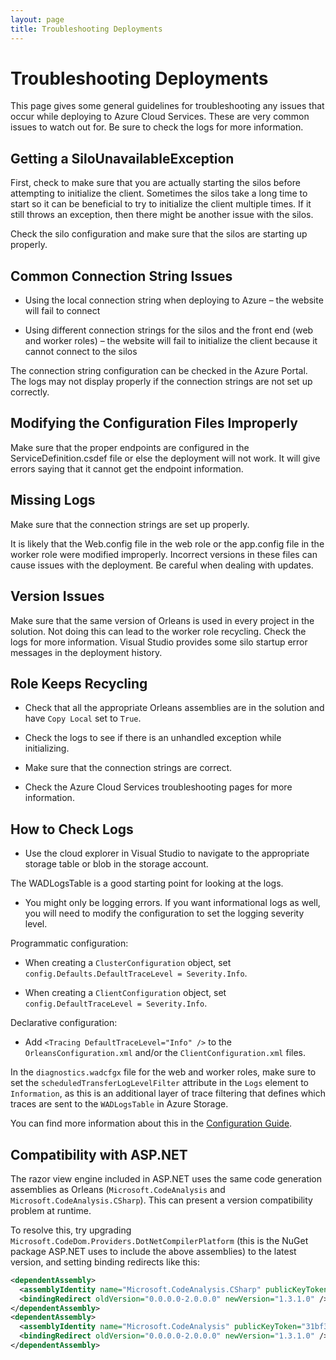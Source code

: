 ```yaml
---
layout: page
title: Troubleshooting Deployments
---
```


# Troubleshooting Deployments

This page gives some general guidelines for troubleshooting any issues that occur while deploying to Azure Cloud Services.
These are very common issues to watch out for. 
Be sure to check the logs for more information.

## Getting a SiloUnavailableException

First, check to make sure that you are actually starting the silos before attempting to initialize the client.
Sometimes the silos take a long time to start so it can be beneficial to try to initialize the client multiple times.
If it still throws an exception, then there might be another issue with the silos.

Check the silo configuration and make sure that the silos are starting up properly.

## Common Connection String Issues

- Using the local connection string when deploying to Azure – the website will fail to connect

- Using different connection strings for the silos and the front end (web and worker roles) – the website will fail to initialize the client because it cannot connect to the silos

The connection string configuration can be checked in the Azure Portal. The logs may not display properly if the connection
strings are not set up correctly.

## Modifying the Configuration Files Improperly

Make sure that the proper endpoints are configured in the ServiceDefinition.csdef file or else the deployment will not work.
It will give errors saying that it cannot get the endpoint information.

## Missing Logs
Make sure that the connection strings are set up properly.

It is likely that the Web.config file in the web role or the app.config file in the worker role were modified improperly.
Incorrect versions in these files can cause issues with the deployment.
Be careful when dealing with updates.

## Version Issues
Make sure that the same version of Orleans is used in every project in the solution.
Not doing this can lead to the worker role recycling.
Check the logs for more information.
Visual Studio provides some silo startup error messages in the deployment history.

## Role Keeps Recycling

- Check that all the appropriate Orleans assemblies are in the solution and have `Copy Local` set to `True`.

- Check the logs to see if there is an unhandled exception while initializing.

- Make sure that the connection strings are correct.

- Check the Azure Cloud Services troubleshooting pages for more information.

## How to Check Logs

- Use the cloud explorer in Visual Studio to navigate to the appropriate storage table or blob in the storage account.

The WADLogsTable is a good starting point for looking at the logs.

- You might only be logging errors. If you want informational logs as well, you will need to modify the configuration to set the logging severity level.

Programmatic configuration:

- When creating a `ClusterConfiguration` object, set `config.Defaults.DefaultTraceLevel = Severity.Info`.

- When creating a `ClientConfiguration` object, set `config.DefaultTraceLevel = Severity.Info`.

Declarative configuration:

- Add `<Tracing DefaultTraceLevel="Info" />` to the `OrleansConfiguration.xml` and/or the `ClientConfiguration.xml` files.

In the `diagnostics.wadcfgx` file for the web and worker roles, make sure to set the `scheduledTransferLogLevelFilter` attribute in the `Logs` element to `Information`, as this is an additional layer of trace filtering that defines which traces are sent to the `WADLogsTable` in Azure Storage.

You can find more information about this in the [Configuration Guide](../host/configuration_guide/index.md).

## Compatibility with ASP.NET

The razor view engine included in ASP.NET uses the same code generation assemblies as Orleans (`Microsoft.CodeAnalysis` and `Microsoft.CodeAnalysis.CSharp`). This can present a version compatibility problem at runtime.

To resolve this, try upgrading `Microsoft.CodeDom.Providers.DotNetCompilerPlatform` (this is the NuGet package ASP.NET uses to include the above assemblies) to the latest version, and setting binding redirects like this:

```xml
<dependentAssembly>
  <assemblyIdentity name="Microsoft.CodeAnalysis.CSharp" publicKeyToken="31bf3856ad364e35" culture="neutral" />
  <bindingRedirect oldVersion="0.0.0.0-2.0.0.0" newVersion="1.3.1.0" />
</dependentAssembly>
<dependentAssembly>
  <assemblyIdentity name="Microsoft.CodeAnalysis" publicKeyToken="31bf3856ad364e35" culture="neutral" />
  <bindingRedirect oldVersion="0.0.0.0-2.0.0.0" newVersion="1.3.1.0" />
</dependentAssembly>
```

